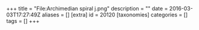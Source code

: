 +++
title = "File:Archimedian spiral j.png"
description = ""
date = 2016-03-03T17:27:49Z
aliases = []
[extra]
id = 20120
[taxonomies]
categories = []
tags = []
+++


